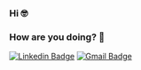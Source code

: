 ### Hi :nerd_face:
### How are you doing? :metal:


[![Linkedin Badge](https://img.shields.io/badge/-Pedro%20Castilhos-0A66C2?style=flat-square&logo=Linkedin&logoColor=white&link=https://www.linkedin.com/in/pedro-c-862277125/)](https://www.linkedin.com/in/pedro-c-862277125/) 
[![Gmail Badge](https://img.shields.io/badge/-pedrocastilhosdev@gmail.com-CE3C30?style=flat-square&logo=Gmail&logoColor=white&link=pedrocastilhosdev@gmail.com)](pedrocastilhosdev@gmail.com)
